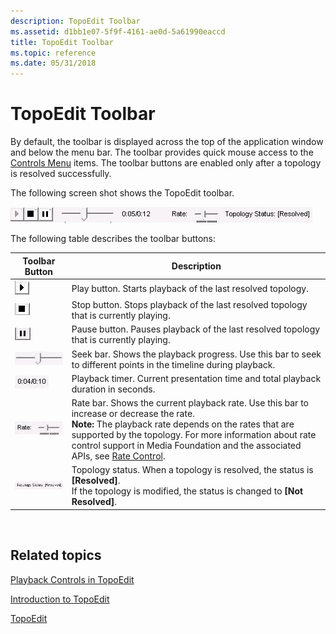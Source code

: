 ```yaml
---
description: TopoEdit Toolbar
ms.assetid: d1bb1e07-5f9f-4161-ae0d-5a61990eaccd
title: TopoEdit Toolbar
ms.topic: reference
ms.date: 05/31/2018
---
```


# TopoEdit Toolbar

By default, the toolbar is displayed across the top of the application window and below the menu bar. The toolbar provides quick mouse access to the [Controls Menu](controls-menu.md) items. The toolbar buttons are enabled only after a topology is resolved successfully.

The following screen shot shows the TopoEdit toolbar.

![screen shot showing the topoedit toolbar](images/410257c5-ae5c-454c-a9a8-ba05fc5235b5.jpg)

The following table describes the toolbar buttons:




| Toolbar Button | Description | 
|----------------|-------------|
| <img src="images/536e8908-ef44-4d25-98f1-c06b5ef37591.jpg" alt="Screen shot of the Play button" /> | Play button. Starts playback of the last resolved topology. | 
| <img src="images/f74657f8-12b3-414a-a1f1-39b7ae2b20f1.jpg" alt="Screen shot of the Stop button" /> | Stop button. Stops playback of the last resolved topology that is currently playing. | 
| <img src="images/156351f1-7215-4062-b4a1-0a0aaa79d205.jpg" alt="Screen shot of the Pause button" /> | Pause button. Pauses playback of the last resolved topology that is currently playing. | 
| <img src="images/95a4e3ef-8489-4e26-9f02-436f81d8a96e.jpg" alt="Screen shot of the seek bar" /> | Seek bar. Shows the playback progress. Use this bar to seek to different points in the timeline during playback. | 
| <img src="images/dd5bdc74-750d-4db7-8c2d-12c1fce5c7e8.jpg" alt="Screen shot of the playback timer" /> | Playback timer. Current presentation time and total playback duration in seconds. | 
| <img src="images/6e094ecf-c87f-4f27-bca7-a53cc790f5c2.jpg" alt="Screen shot of the rate bar" /> | Rate bar. Shows the current playback rate. Use this bar to increase or decrease the rate.<br> **Note:** The playback rate depends on the rates that are supported by the topology. For more information about rate control support in Media Foundation and the associated APIs, see [Rate Control](rate-control.md).<br> | 
| <img src="images/f8f961c4-c332-4643-add7-298df8331356.jpg" alt="Screen shot of the topology status" /> | Topology status. When a topology is resolved, the status is <strong>[Resolved]</strong>.<br /> If the topology is modified, the status is changed to <strong>[Not Resolved]</strong>.<br /> | 




 

## Related topics

<dl> <dt>

[Playback Controls in TopoEdit](playback-controls-in-topoedit.md)
</dt> <dt>

[Introduction to TopoEdit](introduction-to-topoedit.md)
</dt> <dt>

[TopoEdit](topoedit.md)
</dt> </dl>

 

 




